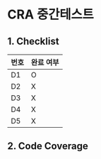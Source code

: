 # CRA 중간테스트
## 1. Checklist
|번호| 완료 여부 |
|---|-------|
|D1 | O     |
|D2 | X     |
|D3 | X     |
|D4 | X     |
|D5 | X     |

## 2. Code Coverage

